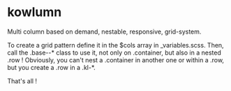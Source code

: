 kowlumn
=======

Multi column based on demand, nestable, responsive, grid-system.

To create a grid pattern define it in the $cols array in _variables.scss.
Then, call the .base--* class to use it, not only on .container, but also in a nested .row !
Obviously, you can't nest a .container in another one or within a .row, but you create a .row in a .kl-*.

That's all !
